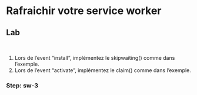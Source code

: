 <!-- .slide: class="exercice" -->

# Rafraichir votre service worker

## Lab

<br>

1. Lors de l’event “install”, implémentez le skipwaiting() comme dans l’exemple.
2. Lors de l’event “activate”, implémentez le claim() comme dans l’exemple.

### Step: sw-3
